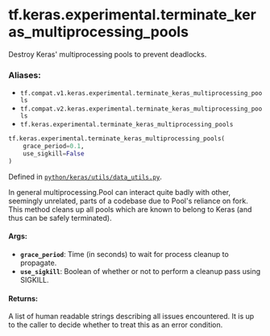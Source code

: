 <div itemscope itemtype="http://developers.google.com/ReferenceObject">
<meta itemprop="name" content="tf.keras.experimental.terminate_keras_multiprocessing_pools" />
<meta itemprop="path" content="Stable" />
</div>

# tf.keras.experimental.terminate_keras_multiprocessing_pools

Destroy Keras' multiprocessing pools to prevent deadlocks.

### Aliases:

* `tf.compat.v1.keras.experimental.terminate_keras_multiprocessing_pools`
* `tf.compat.v2.keras.experimental.terminate_keras_multiprocessing_pools`
* `tf.keras.experimental.terminate_keras_multiprocessing_pools`

``` python
tf.keras.experimental.terminate_keras_multiprocessing_pools(
    grace_period=0.1,
    use_sigkill=False
)
```



Defined in [`python/keras/utils/data_utils.py`](/code/stable/tensorflow/python/keras/utils/data_utils.py).

<!-- Placeholder for "Used in" -->

In general multiprocessing.Pool can interact quite badly with other, seemingly
unrelated, parts of a codebase due to Pool's reliance on fork. This method
cleans up all pools which are known to belong to Keras (and thus can be safely
terminated).

#### Args:


* <b>`grace_period`</b>: Time (in seconds) to wait for process cleanup to propagate.
* <b>`use_sigkill`</b>: Boolean of whether or not to perform a cleanup pass using
  SIGKILL.


#### Returns:

A list of human readable strings describing all issues encountered. It is up
to the caller to decide whether to treat this as an error condition.
